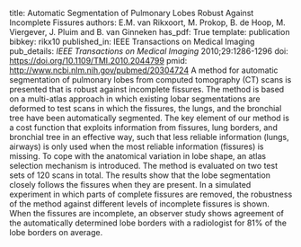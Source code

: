 title: Automatic Segmentation of Pulmonary Lobes Robust Against Incomplete Fissures
authors: E.M. van Rikxoort, M. Prokop, B. de Hoop, M. Viergever, J. Pluim and B. van Ginneken
has_pdf: True
template: publication
bibkey: rikx10
published_in: IEEE Transactions on Medical Imaging
pub_details: <i>IEEE Transactions on Medical Imaging</i> 2010;29:1286-1296
doi: https://doi.org/10.1109/TMI.2010.2044799
pmid: http://www.ncbi.nlm.nih.gov/pubmed/20304724
A method for automatic segmentation of pulmonary lobes from computed tomography (CT) scans is presented that is robust against incomplete fissures. The method is based on a multi-atlas approach in which existing lobar segmentations are deformed to test scans in which the fissures, the lungs, and the bronchial tree have been automatically segmented. The key element of our method is a cost function that exploits information from fissures, lung borders, and bronchial tree in an effective way, such that less reliable information (lungs, airways) is only used when the most reliable information (fissures) is missing. To cope with the anatomical variation in lobe shape, an atlas selection mechanism is introduced. The method is evaluated on two test sets of 120 scans in total. The results show that the lobe segmentation closely follows the fissures when they are present. In a simulated experiment in which parts of complete fissures are removed, the robustness of the method against different levels of incomplete fissures is shown. When the fissures are incomplete, an observer study shows agreement of the automatically determined lobe borders with a radiologist for 81\% of the lobe borders on average.

